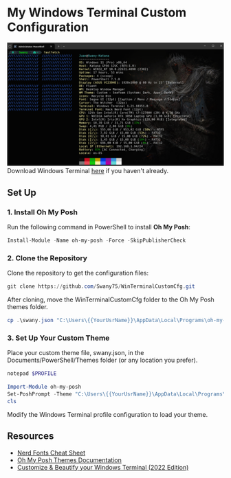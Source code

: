 # My Windows Terminal Custom Configuration
![main.png](./main.png)
Download Windows Terminal [here](https://aka.ms/terminal) if you haven't already.

## Set Up

### 1. Install Oh My Posh
Run the following command in PowerShell to install **Oh My Posh**:

```powershell
Install-Module -Name oh-my-posh -Force -SkipPublisherCheck
```

### 2. Clone the Repository
Clone the repository to get the configuration files:

```powershell
git clone https://github.com/Swany75/WinTerminalCustomCfg.git
```

After cloning, move the WinTerminalCustomCfg folder to the Oh My Posh themes folder. 

```powershell
cp .\swany.json "C:\Users\{{YourUsrName}}\AppData\Local\Programs\oh-my-posh\themes\swany.json"
```

### 3. Set Up Your Custom Theme

Place your custom theme file, swany.json, in the Documents/PowerShell/Themes folder (or any location you prefer).

```powershell
notepad $PROFILE
```

```powershell
Import-Module oh-my-posh
Set-PoshPrompt -Theme "C:\Users\{{YourUsrName}}\AppData\Local\Programs\oh-my-posh\themes\swany.json"
cls
```

Modify the Windows Terminal profile configuration to load your theme.

## Resources

- [Nerd Fonts Cheat Sheet](https://www.nerdfonts.com/cheat-sheet)
- [Oh My Posh Themes Documentation](https://ohmyposh.dev/docs/themes)
- [Customize & Beautify your Windows Terminal (2022 Edition)](https://dev.to/ansonh/customize-beautify-your-windows-terminal-2022-edition-541l)